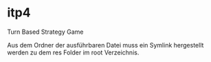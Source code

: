 # itp4
Turn Based Strategy Game

Aus dem Ordner der ausführbaren Datei muss ein Symlink hergestellt werden zu dem res Folder im root Verzeichnis.

